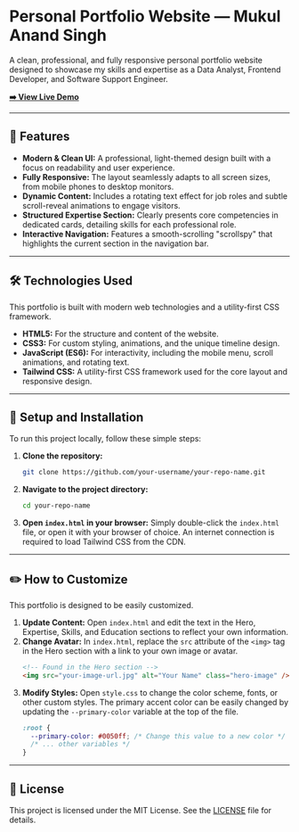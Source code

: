 # Personal Portfolio Website — Mukul Anand Singh


A clean, professional, and fully responsive personal portfolio website designed to showcase my skills and expertise as a Data Analyst, Frontend Developer, and Software Support Engineer.

**[➡️ View Live Demo](https://webfolio5500.netlify.app/)**

---

## 🌟 Features

-   **Modern & Clean UI:** A professional, light-themed design built with a focus on readability and user experience.
-   **Fully Responsive:** The layout seamlessly adapts to all screen sizes, from mobile phones to desktop monitors.
-   **Dynamic Content:** Includes a rotating text effect for job roles and subtle scroll-reveal animations to engage visitors.
-   **Structured Expertise Section:** Clearly presents core competencies in dedicated cards, detailing skills for each professional role.
-   **Interactive Navigation:** Features a smooth-scrolling "scrollspy" that highlights the current section in the navigation bar.

---

## 🛠️ Technologies Used

This portfolio is built with modern web technologies and a utility-first CSS framework.

-   **HTML5:** For the structure and content of the website.
-   **CSS3:** For custom styling, animations, and the unique timeline design.
-   **JavaScript (ES6):** For interactivity, including the mobile menu, scroll animations, and rotating text.
-   **Tailwind CSS:** A utility-first CSS framework used for the core layout and responsive design.

---

## 🚀 Setup and Installation

To run this project locally, follow these simple steps:

1.  **Clone the repository:**
    ```bash
    git clone https://github.com/your-username/your-repo-name.git
    ```

2.  **Navigate to the project directory:**
    ```bash
    cd your-repo-name
    ```

3.  **Open `index.html` in your browser:**
    Simply double-click the `index.html` file, or open it with your browser of choice. An internet connection is required to load Tailwind CSS from the CDN.

---

## ✏️ How to Customize

This portfolio is designed to be easily customized.

1.  **Update Content:** Open `index.html` and edit the text in the Hero, Expertise, Skills, and Education sections to reflect your own information.
2.  **Change Avatar:** In `index.html`, replace the `src` attribute of the `<img>` tag in the Hero section with a link to your own image or avatar.
    ```html
    <!-- Found in the Hero section -->
    <img src="your-image-url.jpg" alt="Your Name" class="hero-image" />
    ```
3.  **Modify Styles:** Open `style.css` to change the color scheme, fonts, or other custom styles. The primary accent color can be easily changed by updating the `--primary-color` variable at the top of the file.
    ```css
    :root {
      --primary-color: #0050ff; /* Change this value to a new color */
      /* ... other variables */
    }
    ```

---

## 📜 License

This project is licensed under the MIT License. See the [LICENSE](LICENSE) file for details.

